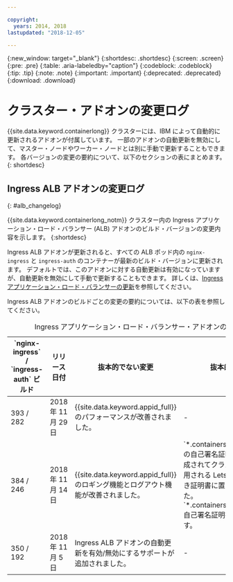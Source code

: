 ```yaml
---

copyright:
  years: 2014, 2018
lastupdated: "2018-12-05"

---
```


{:new_window: target="_blank"}
{:shortdesc: .shortdesc}
{:screen: .screen}
{:pre: .pre}
{:table: .aria-labeledby="caption"}
{:codeblock: .codeblock}
{:tip: .tip}
{:note: .note}
{:important: .important}
{:deprecated: .deprecated}
{:download: .download}


# クラスター・アドオンの変更ログ

{{site.data.keyword.containerlong}} クラスターには、IBM によって自動的に更新されるアドオンが付属しています。 一部のアドオンの自動更新を無効にして、マスター・ノードやワーカー・ノードとは別に手動で更新することもできます。 各バージョンの変更の要約について、以下のセクションの表にまとめます。
{: shortdesc}

## Ingress ALB アドオンの変更ログ
{: #alb_changelog}

{{site.data.keyword.containerlong_notm}} クラスター内の Ingress アプリケーション・ロード・バランサー (ALB) アドオンのビルド・バージョンの変更内容を示します。
{:shortdesc}

Ingress ALB アドオンが更新されると、すべての ALB ポッド内の `nginx-ingress` と `ingress-auth` のコンテナーが最新のビルド・バージョンに更新されます。 デフォルトでは、このアドオンに対する自動更新は有効になっていますが、自動更新を無効にして手動で更新することもできます。 詳しくは、[Ingress アプリケーション・ロード・バランサーの更新](cs_cluster_update.html#alb)を参照してください。

Ingress ALB アドオンのビルドごとの変更の要約については、以下の表を参照してください。

<table summary="Ingress アプリケーション・ロード・バランサー・アドオンのビルドの変更の概要">
<caption>Ingress アプリケーション・ロード・バランサー・アドオンの変更ログ</caption>
<thead>
<tr>
<th>`nginx-ingress` / `ingress-auth` ビルド</th>
<th>リリース日付</th>
<th>抜本的でない変更</th>
<th>抜本的な変更</th>
</tr>
</thead>
<tbody>
<tr>
<td>393 / 282</td>
<td>2018 年 11 月 29 日</td>
<td>{{site.data.keyword.appid_full}} のパフォーマンスが改善されました。</td>
<td>-</td>
</tr>
<tr>
<td>384 / 246</td>
<td>2018 年 11 月 14 日</td>
<td>{{site.data.keyword.appid_full}} のロギング機能とログアウト機能が改善されました。</td>
<td>`*.containers.mybluemix.net` の自己署名証明書が、自動生成されてクラスターで自動使用される LetsEncrypt 署名付き証明書に置き換えられました。 `*.containers.mybluemix.net` 自己署名証明書は削除されます。</td>
</tr>
<tr>
<td>350 / 192</td>
<td>2018 年 11 月 5 日</td>
<td>Ingress ALB アドオンの自動更新を有効/無効にするサポートが追加されました。</td>
<td>-</td>
</tr>
</tbody>
</table>
